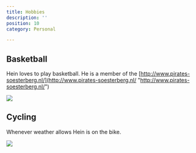 ```yaml
---
title: Hobbies
description: ''
position: 10
category: Personal

---
```

## Basketball

Hein loves to play basketball. He is a member of the [http://www.pirates-soesterberg.nl/](http://www.pirates-soesterberg.nl/ "http://www.pirates-soesterberg.nl/")

![](https://heindaanen.nl/images/shutterstock_47876986-2-2.png)

## Cycling

Whenever weather allows Hein is on the bike.

![](/images/bike.jpg)
